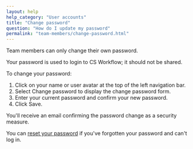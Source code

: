 ```yaml
---
layout: help
help_category: "User accounts"
title: "Change password"
question: "How do I update my password"
permalink: "team-members/change-password.html"
---
```


Team members can only change their own password.

Your password is used to login to CS Workflow; it should not be shared.

To change your password:

1.  Click on your name or user
    avatar at the top of the left navigation bar.
2.  Select Change password to
    display the change password form.
3.  Enter your current password
    and confirm your new password.
4.  Click Save.

You\'ll receive an email confirming the password change as a security
measure.

You can [reset your password](https://app.csworkflow.com/password_resets/new) if
you\'ve forgotten your password and can\'t log in.